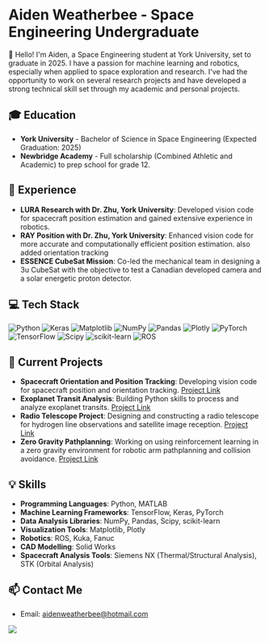 # Aiden Weatherbee - Space Engineering Undergraduate

👋 Hello! I'm Aiden, a Space Engineering student at York University, set to graduate in 2025. I have a passion for machine learning and robotics, especially when applied to space exploration and research. I've had the opportunity to work on several research projects and have developed a strong technical skill set through my academic and personal projects.

## 🎓 Education

- **York University** - Bachelor of Science in Space Engineering (Expected Graduation: 2025)
- **Newbridge Academy** - Full scholarship (Combined Athletic and Academic) to prep school for grade 12.

## 🚀 Experience

- **LURA Research with Dr. Zhu, York University**: Developed vision code for spacecraft position estimation and gained extensive experience in robotics.
- **RAY Position with Dr. Zhu, York University**: Enhanced vision code for more accurate and computationally efficient position estimation. also added orientation tracking
- **ESSENCE CubeSat Mission**: Co-led the mechanical team in designing a 3u CubeSat with the objective to test a Canadian developed camera and a solar energetic proton detector.

## 💻 Tech Stack
![Python](https://img.shields.io/badge/python-3670A0?style=for-the-badge&logo=python&logoColor=ffdd54)
![Keras](https://img.shields.io/badge/Keras-%23D00000.svg?style=for-the-badge&logo=Keras&logoColor=white) ![Matplotlib](https://img.shields.io/badge/Matplotlib-%23ffffff.svg?style=for-the-badge&logo=Matplotlib&logoColor=black) ![NumPy](https://img.shields.io/badge/numpy-%23013243.svg?style=for-the-badge&logo=numpy&logoColor=white) ![Pandas](https://img.shields.io/badge/pandas-%23150458.svg?style=for-the-badge&logo=pandas&logoColor=white) ![Plotly](https://img.shields.io/badge/Plotly-%233F4F75.svg?style=for-the-badge&logo=plotly&logoColor=white) ![PyTorch](https://img.shields.io/badge/PyTorch-%23EE4C2C.svg?style=for-the-badge&logo=PyTorch&logoColor=white) ![TensorFlow](https://img.shields.io/badge/TensorFlow-%23FF6F00.svg?style=for-the-badge&logo=TensorFlow&logoColor=white) ![Scipy](https://img.shields.io/badge/SciPy-%230C55A5.svg?style=for-the-badge&logo=scipy&logoColor=%white) ![scikit-learn](https://img.shields.io/badge/scikit--learn-%23F7931E.svg?style=for-the-badge&logo=scikit-learn&logoColor=white) ![ROS](https://img.shields.io/badge/ros-%230A0FF9.svg?style=for-the-badge&logo=ros&logoColor=white)

## 🌟 Current Projects

- **Spacecraft Orientation and Position Tracking**: Developing vision code for spacecraft position and orientation tracking. [Project Link](https://github.com/aidenweatherbee/SatTracking.git)
- **Exoplanet Transit Analysis**: Building Python skills to process and analyze exoplanet transits. [Project Link](https://github.com/aidenweatherbee/ObservingProject.git)
- **Radio Telescope Project**: Designing and constructing a radio telescope for hydrogen line observations and satellite image reception. [Project Link](link-to-repo-once-started)
- **Zero Gravity Pathplanning**: Working on using reinforcement learning in a zero gravity environment for robotic arm pathplanning and collision avoidance. [Project Link](link-to-repo-once-started)

## 💡 Skills

- **Programming Languages**: Python, MATLAB
- **Machine Learning Frameworks**: TensorFlow, Keras, PyTorch
- **Data Analysis Libraries**: NumPy, Pandas, Scipy, scikit-learn
- **Visualization Tools**: Matplotlib, Plotly
- **Robotics**: ROS, Kuka, Fanuc
- **CAD Modelling**: Solid Works
- **Spacecraft Analysis Tools**: Siemens NX (Thermal/Structural Analysis), STK (Orbital Analysis)


## 📫 Contact Me

- Email: aidenweatherbee@hotmail.com

[![](https://visitcount.itsvg.in/api?id=aidenweatherbee&icon=0&color=0)](https://visitcount.itsvg.in)


